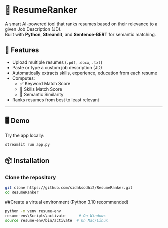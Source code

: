 
# 📄 ResumeRanker

A smart AI-powered tool that ranks resumes based on their relevance to a given Job Description (JD).  
Built with **Python**, **Streamlit**, and **Sentence-BERT** for semantic matching.


## 🚀 Features

- Upload multiple resumes (`.pdf`, `.docx`, `.txt`)
- Paste or type a custom job description (JD)
- Automatically extracts skills, experience, education from each resume
- Computes:
  - ✅ Keyword Match Score
  - 🧠 Skills Match Score
  - 💬 Semantic Similarity
- Ranks resumes from best to least relevant

---

## 🖥️ Demo

Try the app locally:

```bash
streamlit run app.py
```


## 📦 Installation

### Clone the repository

```bash
git clone https://github.com/sidaksodhi2/ResumeRanker.git
cd ResumeRanker
```
##Create a virtual environment (Python 3.10 recommended)
```bash
python -m venv resume-env
resume-env\Scripts\activate      # On Windows
source resume-env/bin/activate  # On Mac/Linux
```


